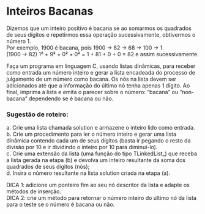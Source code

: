 # Inteiros Bacanas

Dizemos que um inteiro positivo é bacana se ao somarmos os quadrados de seus dígitos e repetirmos essa operação 
sucessivamente, obtivermos o número 1.  
Por exemplo, 1900 é bacana, pois 1900 → 82 → 68 → 100 → 1.  
(1900 → 82) 1² + 9² + 0² + 0² = 1 + 81 + 0 + 0 = 82 e assim sucessivamente.

Faça um programa em linguagem C, usando listas dinâmicas, para receber como entrada um número inteiro e gerar a lista 
encadeada do processo de julgamento de um número como bacana. Os nós na lista devem ser adicionados até que a informação 
do último nó tenha apenas 1 dígito. Ao final, imprima a lista e emita o parecer sobre o número: “bacana” ou “non-bacana” 
dependendo se é bacana ou não.

### Sugestão de roteiro:
a. Crie uma lista chamada solution e armazene o inteiro lido como entrada.  
b. Crie um procedimento para ler o número inteiro e gerar uma lista dinâmica contendo cada um de
seus dígitos (basta ir pegando o resto da divisão por 10 e ir dividindo o inteiro por 10 para diminuí-lo).  
c. Crie uma extensão da lista (uma função do tipo TLinkedList_) que receba a lista gerada na etapa (b) e devolva um 
inteiro resultante da soma dos quadrados de seus dígitos (nós);  
d. Insira o número resultante na lista solution criada na etapa (a).

DICA 1: adicione um ponteiro fim ao seu nó descritor da lista e adapte os métodos de inserção.  
DICA 2: crie um método para retornar o número inteiro do último nó da lista para o teste se o número é bacana ou não.